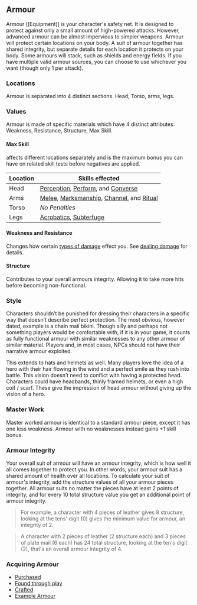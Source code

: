 ## Armour
Armour [[Equipment]] is your character's safety net. It is designed to protect against only a small amount of high-powered attacks. However, advanced armour can be almost impervious to simpler weapons. Armour will protect certain locations on your body. A suit of armour together has shared integrity, but separate details for each location it protects on your body. Some armours will stack, such as shields and energy fields. If you have multiple valid armour sources, you can choose to use whichever you want (though only 1 per attack).

### Locations
Armour is separated into 4 distinct sections. Head, Torso, arms, legs.

### Values
Armour is made of specific materials which have 4 distinct attributes: Weakness, Resistance, Structure, Max Skill. 

#### Max Skill
affects different locations separately and is the maximum bonus you can have on related skill tests before negatives are applied. 

| Location | Skills effected                                |
| -------- | ---------------------------------------------- |
| Head     | [Perception](Perception), [Perform](Perform.md), and [Converse](Converse)    |
| Arms     | [Melee](Melee), [Marksmanship](Marksmanship), [Channel](Channel), and [Ritual](Ritual) |
| Torso    | *No Penalties*                                 |
| Legs     | [Acrobatics](Acrobatics), [Subterfuge](Subterfuge)                                               |

#### Weakness and Resistance
Changes how certain [types of damage](Combat#Types%20of%20Damage) effect you. See [dealing damage](Combat#Dealing%20Damage) for details.

#### Structure
Contributes to your overall armours integrity. Allowing it to take more hits before becoming non-functional.

### Style
Characters shouldn’t be punished for dressing their characters in a specific way that doesn’t describe perfect protection. The most obvious, however dated, example is a chain mail bikini. Though silly and perhaps not something players would be comfortable with, if it is in your game, it counts as fully functional armour with similar weaknesses to any other armour of similar material. Players and, in most cases, NPCs should not have their narrative armour exploited.  

This extends to hats and helmets as well. Many players love the idea of a hero with their hair flowing in the wind and a perfect smile as they rush into battle. This vision doesn’t need to conflict with having a protected head. Characters could have headbands, thinly framed helmets, or even a high coif / scarf. These give the impression of head armour without giving up the vision of a hero.

### Master Work
Master worked armour is identical to a standard armour piece, except it has one less weakness. Armour with no weaknesses instead gains +1 skill bonus.

### Armour Integrity
Your overall suit of armour will have an armour integrity, which is how well it all comes together to protect you. In other words, your armour suit has a shared amount of health over all locations. To calculate your suit of armour's integrity, add the structure values of all your armour pieces together. All armour suits no matter the pieces have at least 2 points of integrity, and for every 10 total structure value you get an additional point of armour integrity. 

> For example, a character with 4 pieces of leather gives 8 structure, looking at the tens' digit (0) gives the minimum value for armour, an integrity of 2.

> A character with 2 pieces of leather (2 structure each) and 3 pieces of plate mail (6 each) has 24 total structure, looking at the ten's digit (2), that's an overall armour integrity of 4.

### Acquiring Armour
* [Purchased](Services#Buying%20[Armour](Armour))
* [Found through play](Equipment#Looting)
* [Crafted](Designing-Armour)
* [Example Armour](Example-Armour)
